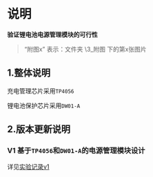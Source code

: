 # 说明

**验证锂电池电源管理模块的可行性**

> “附图x” 表示：文件夹  \3_附图 下的第x张图片

## 1.整体说明

充电管理芯片采用`TP4056`

锂电池保护芯片采用`DW01-A`

## 2.版本更新说明

### V1 基于`TP4056`和`DW01-A`的电源管理模块设计

详见[实验记录v1](2_实验记录\v1_20240630\README.md)

